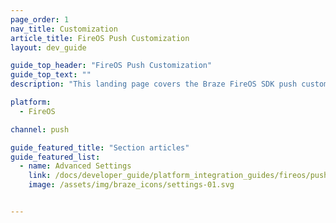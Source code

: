 ```yaml
---
page_order: 1
nav_title: Customization
article_title: FireOS Push Customization
layout: dev_guide

guide_top_header: "FireOS Push Customization"
guide_top_text: ""
description: "This landing page covers the Braze FireOS SDK push customization options."

platform: 
  - FireOS

channel: push

guide_featured_title: "Section articles"
guide_featured_list:
  - name: Advanced Settings
    link: /docs/developer_guide/platform_integration_guides/fireos/push_notifications/customization/
    image: /assets/img/braze_icons/settings-01.svg


---
```

<br><br>
